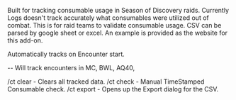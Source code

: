 Built for tracking consumable usage in Season of Discovery raids. Currently Logs doesn't track accurately what consumables were utilized out of combat. This is for raid teams to validate consumable usage. CSV can be parsed by google sheet or excel. An example is provided as the website for this add-on.

Automatically tracks on Encounter start.

-- Will track encounters in MC, BWL, AQ40, 

/ct clear - Clears all tracked data. 
/ct check - Manual TimeStamped Consumable check. 
/ct export - Opens up the Export dialog for the CSV.
